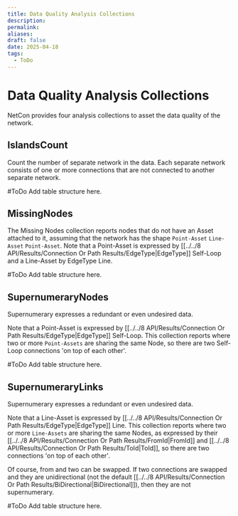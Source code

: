 ```yaml
---
title: Data Quality Analysis Collections
description: 
permalink: 
aliases: 
draft: false
date: 2025-04-18
tags:
  - ToDo
---
```

# Data Quality Analysis Collections

NetCon provides four analysis collections to asset the data quality of the network.

## IslandsCount

Count the number of separate network in the data.
Each separate network consists of one or more connections that are not connected to another separate network.

#ToDo Add table structure here.
## MissingNodes

The Missing Nodes collection reports nodes that do not have an Asset attached to it, assuming that the network has the shape `Point-Asset`  `Line-Asset` `Point-Asset`.
Note that a Point-Asset is expressed by [[../../8 API/Results/Connection Or Path Results/EdgeType|EdgeType]] Self-Loop and a Line-Asset by EdgeType Line.

#ToDo Add table structure here.
## SupernumeraryNodes

Supernumerary expresses a redundant or even undesired data.

Note that a Point-Asset is expressed by [[../../8 API/Results/Connection Or Path Results/EdgeType|EdgeType]] Self-Loop.
This collection reports where two or more `Point-Assets` are sharing the same Node, so there are two Self-Loop connections 'on top of each other'.

#ToDo Add table structure here.
## SupernumeraryLinks

Supernumerary expresses a redundant or even undesired data.

Note that a Line-Asset is expressed by  [[../../8 API/Results/Connection Or Path Results/EdgeType|EdgeType]] Line.
This collection reports where two or more `Line-Assets` are sharing the same Nodes, as expressed by their [[../../8 API/Results/Connection Or Path Results/FromId|FromId]] and [[../../8 API/Results/Connection Or Path Results/ToId|ToId]], so there are two connections 'on top of each other'.

Of course, from and two can be swapped.
If two connections are swapped and they are unidirectional (not the default [[../../8 API/Results/Connection Or Path Results/BiDirectional|BiDirectional]]), then they are not supernumerary.

#ToDo Add table structure here.